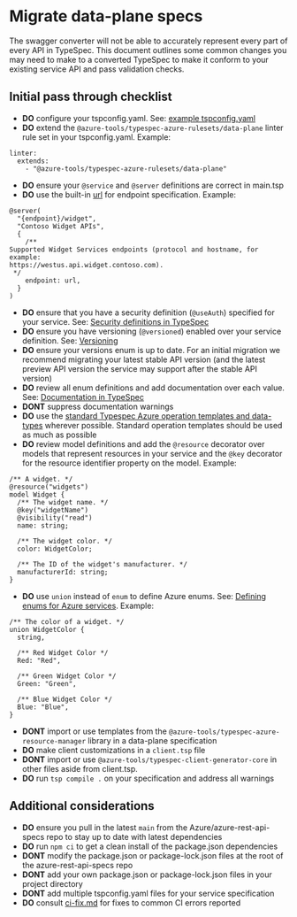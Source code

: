 # Migrate data-plane specs

The swagger converter will not be able to accurately represent every part of every API in TypeSpec. This document outlines some common changes you may need to make to a converted TypeSpec to make it conform to your existing service API and pass validation checks.

## Initial pass through checklist

- **DO** configure your tspconfig.yaml. See: [example tspconfig.yaml][tspconfig]
- **DO** extend the `@azure-tools/typespec-azure-rulesets/data-plane` linter rule set in your tspconfig.yaml. Example:

```
linter:
  extends:
    - "@azure-tools/typespec-azure-rulesets/data-plane"
```

- **DO** ensure your `@service` and `@server` definitions are correct in main.tsp
- **DO** use the built-in [url][url-type] for endpoint specification. Example:

```
@server(
  "{endpoint}/widget",
  "Contoso Widget APIs",
  {
    /**
Supported Widget Services endpoints (protocol and hostname, for example:
https://westus.api.widget.contoso.com).
 */
    endpoint: url,
  }
)
```

- **DO** ensure that you have a security definition (`@useAuth`) specified for your service. See: [Security definitions in TypeSpec][security-definitions]
- **DO** ensure you have versioning (`@versioned`) enabled over your service definition. See: [Versioning][versioning]
- **DO** ensure your versions enum is up to date. For an initial migration we recommend migrating your latest stable API version (and the latest preview API version the service may support after the stable API version)
- **DO** review all enum definitions and add documentation over each value. See: [Documentation in TypeSpec][docs]
- **DONT** suppress documentation warnings
- **DO** use the [standard Typespec Azure operation templates and data-types][standard-templates] wherever possible. Standard operation templates should be used as much as possible
- **DO** review model definitions and add the `@resource` decorator over models that represent resources in your service and the `@key` decorator for the resource identifier property on the model. Example:

```
/** A widget. */
@resource("widgets")
model Widget {
  /** The widget name. */
  @key("widgetName")
  @visibility("read")
  name: string;

  /** The widget color. */
  color: WidgetColor;

  /** The ID of the widget's manufacturer. */
  manufacturerId: string;
}
```

- **DO** use `union` instead of `enum` to define Azure enums. See: [Defining enums for Azure services][no-enum]. Example:

```
/** The color of a widget. */
union WidgetColor {
  string,

  /** Red Widget Color */
  Red: "Red",

  /** Green Widget Color */
  Green: "Green",

  /** Blue Widget Color */
  Blue: "Blue",
}
```

- **DONT** import or use templates from the `@azure-tools/typespec-azure-resource-manager` library in a data-plane specification
- **DO** make client customizations in a `client.tsp` file
- **DONT** import or use `@azure-tools/typespec-client-generator-core` in other files aside from client.tsp.
- **DO** run `tsp compile .` on your specification and address all warnings

## Additional considerations

- **DO** ensure you pull in the latest `main` from the Azure/azure-rest-api-specs repo to stay up to date with latest dependencies
- **DO** run `npm ci` to get a clean install of the package.json dependencies
- **DONT** modify the package.json or package-lock.json files at the root of the azure-rest-api-specs repo
- **DONT** add your own package.json or package-lock.json files in your project directory
- **DONT** add multiple tspconfig.yaml files for your service specification
- **DO** consult [ci-fix.md][ci-fix] for fixes to common CI errors reported

<!-- LINKS -->

[tspconfig]: https://github.com/Azure/azure-rest-api-specs/blob/main/specification/contosowidgetmanager/Contoso.WidgetManager/tspconfig.yaml
[security-definitions]: https://azure.github.io/typespec-azure/docs/reference/azure-style-guide#security-definitions
[versioning]: https://typespec.io/docs/libraries/versioning/guide#implementing-versioned-apis
[docs]: https://typespec.io/docs/language-basics/documentation
[standard-templates]: https://azure.github.io/typespec-azure/docs/libraries/azure-core/reference
[ci-fix]: https://github.com/Azure/azure-rest-api-specs/blob/main/documentation/ci-fix.md
[url-type]: https://typespec.io/docs/language-basics/built-in-types#string-types
[no-enum]: https://azure.github.io/typespec-azure/docs/libraries/azure-core/rules/no-enum
